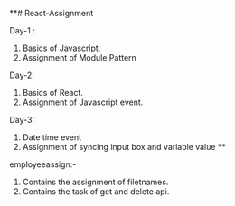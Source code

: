 **# React-Assignment

Day-1 :
1. Basics of Javascript.
2. Assignment of Module Pattern

Day-2:
1. Basics of React.
2. Assignment of Javascript event.

Day-3:
1. Date time event
2. Assignment of syncing input box and variable value **

employeeassign:-
1. Contains the assignment of filetnames.
2. Contains the task of get and delete api.

